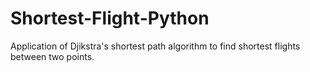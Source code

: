 # Shortest-Flight-Python
Application of Djikstra's shortest path algorithm to find shortest flights between two points.
